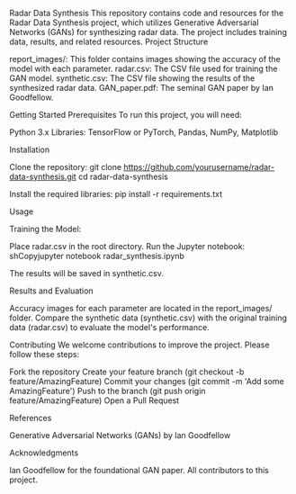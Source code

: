 Radar Data Synthesis
This repository contains code and resources for the Radar Data Synthesis project, which utilizes Generative Adversarial Networks (GANs) for synthesizing radar data. The project includes training data, results, and related resources.
Project Structure

report_images/: This folder contains images showing the accuracy of the model with each parameter.
radar.csv: The CSV file used for training the GAN model.
synthetic.csv: The CSV file showing the results of the synthesized radar data.
GAN_paper.pdf: The seminal GAN paper by Ian Goodfellow.

Getting Started
Prerequisites
To run this project, you will need:

Python 3.x
Libraries: TensorFlow or PyTorch, Pandas, NumPy, Matplotlib

Installation

Clone the repository:
git clone https://github.com/yourusername/radar-data-synthesis.git
cd radar-data-synthesis

Install the required libraries:
pip install -r requirements.txt


Usage

Training the Model:

Place radar.csv in the root directory.
Run the Jupyter notebook:
shCopyjupyter notebook radar_synthesis.ipynb

The results will be saved in synthetic.csv.



Results and Evaluation

Accuracy images for each parameter are located in the report_images/ folder.
Compare the synthetic data (synthetic.csv) with the original training data (radar.csv) to evaluate the model's performance.

Contributing
We welcome contributions to improve the project. Please follow these steps:

Fork the repository
Create your feature branch (git checkout -b feature/AmazingFeature)
Commit your changes (git commit -m 'Add some AmazingFeature')
Push to the branch (git push origin feature/AmazingFeature)
Open a Pull Request

References

Generative Adversarial Networks (GANs) by Ian Goodfellow

Acknowledgments

Ian Goodfellow for the foundational GAN paper.
All contributors to this project.

